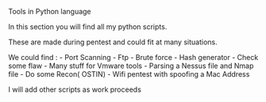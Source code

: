 Tools in Python  language


In this section you will find all my python scripts.

These are made during pentest and could fit at many situations.

We could find : - Port Scanning
                - Ftp
                - Brute force
                - Hash generator
                - Check some flaw
                - Many stuff for Vmware tools
                - Parsing a Nessus file and Nmap file
                - Do some Recon( OSTIN)
                - Wifi pentest with spoofing a Mac Address
                
I will add other scripts as work proceeds
